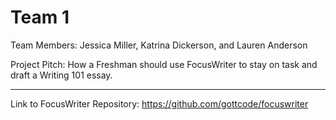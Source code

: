 # Team 1
 Team Members: Jessica Miller, Katrina Dickerson, and Lauren Anderson 
 
 Project Pitch: How a Freshman should use FocusWriter to stay on task and draft a Writing 101 essay.
 
 -------------------
 Link to FocusWriter Repository: https://github.com/gottcode/focuswriter 
